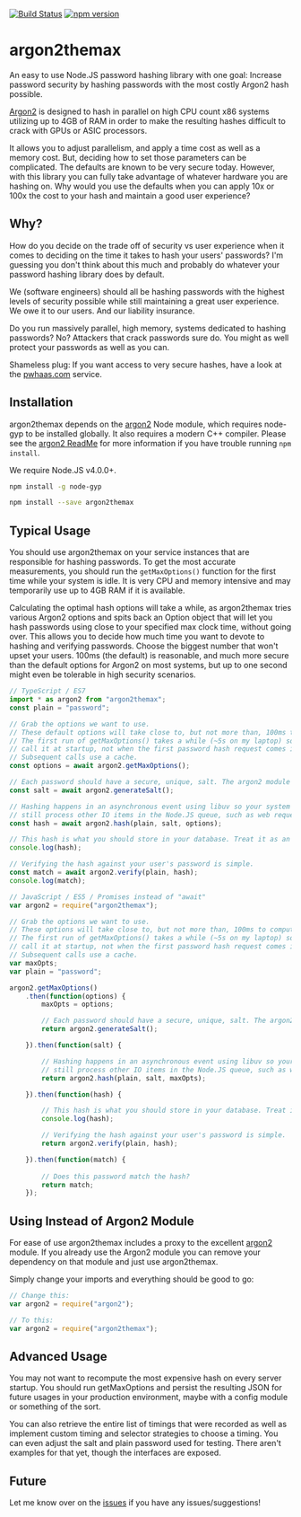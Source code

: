 [![Build Status](https://travis-ci.org/jdconley/argon2themax.svg?branch=master)](https://travis-ci.org/jdconley/argon2themax) [![npm version](https://badge.fury.io/js/argon2themax.svg)](https://badge.fury.io/js/argon2themax)

# argon2themax
An easy to use Node.JS password hashing library with one goal:
Increase password security by hashing passwords with the most costly Argon2 
hash possible.

[Argon2](https://github.com/P-H-C/phc-winner-argon2) is designed to
hash in parallel on high CPU count x86 systems utilizing up to 4GB of RAM
in order to make the resulting hashes difficult to crack with GPUs or ASIC
processors.

It allows you to adjust parallelism, and apply a time cost as well as a
memory cost. But, deciding how to set those parameters can be complicated.
The defaults are known to be very secure today. However, with this
library you can fully take advantage of whatever hardware you are hashing
on. Why would you use the defaults when you can apply 10x or 100x the
cost to your hash and maintain a good user experience?

## Why?
How do you decide on the trade off of security vs user experience when it
comes to deciding on the time it takes to hash your users' passwords?
I'm guessing you don't think about this much and probably do whatever
your password hashing library does by default.

We (software engineers) should all be hashing passwords with the highest
levels of security possible while still maintaining a great user
experience. We owe it to our users. And our liability insurance.

Do you run massively parallel, high memory, systems dedicated to hashing
passwords? No? Attackers that crack passwords sure do. You might as well
protect your passwords as well as you can.

Shameless plug: If you want access to very secure hashes, have a look at 
the [pwhaas.com](https://www.pwhaas.com) service.

## Installation
argon2themax depends on the [argon2](https://github.com/ranisalt/node-argon2) Node module, which
requires node-gyp to be installed globally. It also requires a modern
C++ compiler. Please see the [argon2 ReadMe](https://github.com/ranisalt/node-argon2)
for more information if you have trouble running `npm install`.

We require Node.JS v4.0.0+.

```sh
npm install -g node-gyp

npm install --save argon2themax
```

## Typical Usage
You should use argon2themax on your service instances that are responsible for hashing
passwords. To get the most accurate measurements, you should run the `getMaxOptions()` 
function for the first time while your system is idle. It is very CPU and memory 
intensive and may temporarily use up to 4GB RAM if it is available.

Calculating the optimal hash options will take a while, as argon2themax tries various 
Argon2 options and spits back an Option object that will let you hash passwords
using close to your specified max clock time, without going over. This allows you to 
decide how much time you want to devote to hashing and verifying passwords. 
Choose the biggest number that won't upset your users. 100ms (the default) is reasonable, 
and much more secure than the default options for Argon2 on most systems, but up to one 
second might even be tolerable in high security scenarios.

```js
// TypeScript / ES7
import * as argon2 from "argon2themax";
const plain = "password";

// Grab the options we want to use.
// These default options will take close to, but not more than, 100ms to compute a hash.
// The first run of getMaxOptions() takes a while (~5s on my laptop) so you should 
// call it at startup, not when the first password hash request comes in.
// Subsequent calls use a cache.
const options = await argon2.getMaxOptions();

// Each password should have a secure, unique, salt. The argon2 module provides that.
const salt = await argon2.generateSalt();

// Hashing happens in an asynchronous event using libuv so your system can
// still process other IO items in the Node.JS queue, such as web requests.
const hash = await argon2.hash(plain, salt, options);

// This hash is what you should store in your database. Treat it as an opaque string.
console.log(hash);

// Verifying the hash against your user's password is simple.
const match = await argon2.verify(plain, hash);
console.log(match);
```

```js
// JavaScript / ES5 / Promises instead of "await"
var argon2 = require("argon2themax");

// Grab the options we want to use.
// These options will take close to, but not more than, 100ms to compute a hash.
// The first run of getMaxOptions() takes a while (~5s on my laptop) so you should 
// call it at startup, not when the first password hash request comes in.
// Subsequent calls use a cache.
var maxOpts;
var plain = "password";

argon2.getMaxOptions()
    .then(function(options) {
        maxOpts = options;

        // Each password should have a secure, unique, salt. The argon2 module provides that.
        return argon2.generateSalt();

    }).then(function(salt) {

        // Hashing happens in an asynchronous event using libuv so your system can
        // still process other IO items in the Node.JS queue, such as web requests.
        return argon2.hash(plain, salt, maxOpts);

    }).then(function(hash) {

        // This hash is what you should store in your database. Treat it as an opaque string.
        console.log(hash);

        // Verifying the hash against your user's password is simple.
        return argon2.verify(plain, hash);

    }).then(function(match) {
        
        // Does this password match the hash?
        return match;
    });
```

## Using Instead of Argon2 Module
For ease of use argon2themax includes a proxy to the excellent 
[argon2](https://github.com/ranisalt/node-argon2) module. If you already use the
Argon2 module you can remove your dependency on that module and just use argon2themax.

Simply change your imports and everything should be good to go:

```js
// Change this:
var argon2 = require("argon2");

// To this:
var argon2 = require("argon2themax");
```

## Advanced Usage
You may not want to recompute the most expensive hash on every server startup.
You should run getMaxOptions and persist the resulting JSON for future usages 
in your production environment, maybe with a config module or something of the
sort.

You can also retrieve the entire list of timings that were recorded as well as 
implement custom timing and selector strategies to choose a timing. You can even
adjust the salt and plain password used for testing. There aren't examples for 
that yet, though the interfaces are exposed.

## Future
Let me know over on the [issues](https://github.com/jdconley/argon2themax/issues)
if you have any issues/suggestions!